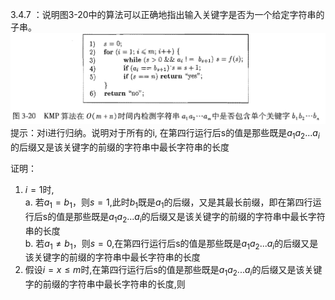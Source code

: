 3.4.7 ：说明图3-20中的算法可以正确地指出输入关键字是否为一个给定字符串的子串。
![avatar!](image/3.4.7.bmp)
提示：对i进行归纳。说明对于所有的i, 在第四行运行后s的值是那些既是$a_1 a_2...a_i$的后缀又是该关键字的前缀的字符串中最长字符串的长度

证明：
1) $i = 1$时,  
   a. 若$a_1 = b_1$，则$s=1$,此时$b_1$既是$a_1$的后缀，又是其最长前缀，即在第四行运行后s的值是那些既是$a_1 a_2...a_i$的后缀又是该关键字的前缀的字符串中最长字符串的长度  
   b. 若$a_1 \ne b_1$，则$s=0$,在第四行运行后s的值是那些既是$a_1 a_2...a_i$的后缀又是该关键字的前缀的字符串中最长字符串的长度  
2) 假设$i = x \le m$时,在第四行运行后s的值是那些既是$a_1 a_2...a_i$的后缀又是该关键字的前缀的字符串中最长字符串的长度,则  
